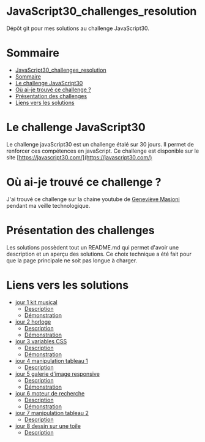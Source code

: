 # JavaScript30_challenges_resolution
Dépôt git pour mes solutions au challenge JavaScript30.
# Sommaire
- [JavaScript30_challenges_resolution](#javascript30_challenges_resolution)
- [Sommaire](#sommaire)
- [Le challenge JavaScript30](#le-challenge-javascript30)
- [Où ai-je trouvé ce challenge ?](#où-ai-je-trouvé-ce-challenge-)
- [Présentation des challenges](#présentation-des-challenges)
- [Liens vers les solutions](#liens-vers-les-solutions)


# Le challenge JavaScript30
Le challenge javaScript30 est un challenge étalé sur 30 jours. Il permet de renforcer ces compétences en javaScript.
Ce challenge est disponible sur le site [https://javascript30.com/](https://javascript30.com/)

# Où ai-je trouvé ce challenge ?
J'ai trouvé ce challenge sur la chaine youtube de [Geneviève Masioni](https://www.youtube.com/watch?v=Rx8nrnl1bZE) pendant ma veille technologique.

# Présentation des challenges
Les solutions possèdent tout un README.md qui permet d'avoir une description et un aperçu des solutions.
Ce choix technique a été fait pour que la page principale ne soit pas longue à charger.

# Liens vers les solutions
- [jour 1 kit musical](https://github.com/Toukuyokito/JavaScript30_challenges_resolution/tree/main/day1)
  - [Description](https://github.com/Toukuyokito/JavaScript30_challenges_resolution/tree/main/day1)
  - [Démonstration](https://github.com/Toukuyokito/JavaScript30_challenges_resolution/tree/main/day1) 
- [jour 2 horloge](ttps://github.com/Toukuyokito/JavaScript30_challenges_resolution/tree/main/day2)
  - [Description](https://github.com/Toukuyokito/JavaScript30_challenges_resolution/tree/main/day2)
  - [Démonstration](https://github.com/Toukuyokito/JavaScript30_challenges_resolution/tree/main/day2)
- [jour 3 variables CSS](https://github.com/Toukuyokito/JavaScript30_challenges_resolution/tree/main/day3)
  - [Description](https://github.com/Toukuyokito/JavaScript30_challenges_resolution/tree/main/day3)
  - [Démonstration](https://github.com/Toukuyokito/JavaScript30_challenges_resolution/tree/main/day3)
- [jour 4 manipulation tableau 1](https://github.com/Toukuyokito/JavaScript30_challenges_resolution/tree/main/day4)
  - [Description](https://github.com/Toukuyokito/JavaScript30_challenges_resolution/tree/main/day4)
- [jour 5 galerie d'image responsive](https://github.com/Toukuyokito/JavaScript30_challenges_resolution/tree/main/day5)
  - [Description](https://github.com/Toukuyokito/JavaScript30_challenges_resolution/tree/main/day5)
  - [Démonstration](https://github.com/Toukuyokito/JavaScript30_challenges_resolution/tree/main/day5)
- [jour 6 moteur de recherche](https://github.com/Toukuyokito/JavaScript30_challenges_resolution/tree/main/day6)
  - [Description](https://github.com/Toukuyokito/JavaScript30_challenges_resolution/tree/main/day6)
  - [Démonstration](https://github.com/Toukuyokito/JavaScript30_challenges_resolution/tree/main/day6)
- [jour 7 manipulation tableau 2](https://github.com/Toukuyokito/JavaScript30_challenges_resolution/tree/main/day7)
  - [Description](https://github.com/Toukuyokito/JavaScript30_challenges_resolution/tree/main/day7)
- [jour 8 dessin sur une toile](https://github.com/Toukuyokito/JavaScript30_challenges_resolution/tree/main/day8)
  - [Description](https://github.com/Toukuyokito/JavaScript30_challenges_resolution/tree/main/day8)
